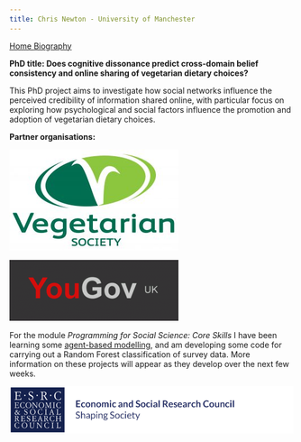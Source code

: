 ```yaml
---
title: Chris Newton - University of Manchester
---
```

[Home      ](https://chrisdnewton.github.io/) [Biography      ](https://chrisdnewton.github.io/Bio)

<!-- Header for the webpage in bold -->
**PhD title: Does cognitive dissonance predict cross-domain belief consistency and online sharing of vegetarian dietary choices?**

This PhD project aims to investigate how social networks influence the perceived credibility of information shared online, with particular focus on exploring how psychological and social factors influence the promotion and adoption of vegetarian dietary choices. 

**Partner organisations:**

<!-- this is how to do images in MD - commented out as now using HTML
![VegSoc logo](https://raw.githubusercontent.com/ChrisDNewton/ChrisDNewton.github.io/master/VEG_SOC_MASTER_FULL_COL_RGB_-300x179.jpg)
![YouGov logo](https://raw.githubusercontent.com/ChrisDNewton/ChrisDNewton.github.io/master/yougov-uk-surveys-300x108.gif)
-->

<!-- VegSoc logo with link to website -->
<a href="https://www.vegsoc.org/"><img src="https://raw.githubusercontent.com/ChrisDNewton/ChrisDNewton.github.io/master/VEG_SOC_MASTER_FULL_COL_RGB_-300x179.jpg" 
  alt="VegSoc website"
  border="0" /></a>

<!-- YouGov logo with link to website -->
<a href="https://yougov.co.uk/"><img src="https://raw.githubusercontent.com/ChrisDNewton/ChrisDNewton.github.io/master/yougov-uk-surveys-300x108.gif"
  alt="YouGov UK website"
  border="0" /></a>

For the module *Programming for Social Science: Core Skills* I have been learning some [agent-based modelling](https://chrisdnewton.github.io/AgentBasedModelling), and am developing some code for carrying out a Random Forest classification of survey data. More information on these projects will appear as they develop over the next few weeks.



![ESRC logo](https://raw.githubusercontent.com/ChrisDNewton/ChrisDNewton.github.io/master/logo.png)

